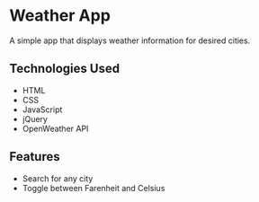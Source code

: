 # Weather App

A simple app that displays weather information for desired cities.

## Technologies Used
* HTML
* CSS
* JavaScript
* jQuery
* OpenWeather API

## Features
* Search for any city
* Toggle between Farenheit and Celsius